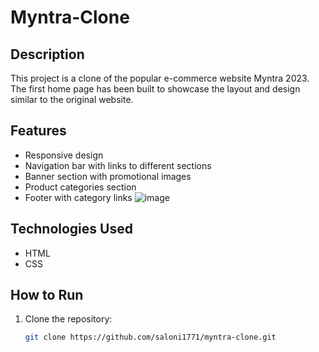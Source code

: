# Myntra-Clone

## Description
This project is a clone of the popular e-commerce website Myntra 2023. The first home page has been built to showcase the layout and design similar to the original website.

## Features
- Responsive design
- Navigation bar with links to different sections
- Banner section with promotional images
- Product categories section
- Footer with category links
![image](https://github.com/user-attachments/assets/74ce1316-356e-4b4a-9d51-d0c6f6a02e9f)

## Technologies Used
- HTML
- CSS

## How to Run
1. Clone the repository:
   ```bash
   git clone https://github.com/saloni1771/myntra-clone.git
   ```

